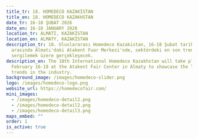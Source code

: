 ```yaml
---
title_tr: 18. HOMEDECO KAZAKİSTAN
title_en: 18. HOMEDECO KAZAKHSTAN
date_tr: 16-18 ŞUBAT 2026
date_en: 16-18 JANUARY 2026
location_tr: ALMATI, KAZAKİSTAN
location_en: ALMATY, KAZAKİSTAN
description_tr: 18. Uluslararası Homedeco Kazakistan, 16-18 Şubat tarihleri
  arasında Almatı'daki Atakent Fuar Merkezi'nde, sektördeki en son trendleri
  sergilemek üzere gerçekleşecek.
description_en: The 18th International Homedeco Kazakhstan will take place from
  February 16-18 at the Atakent Fair Center in Almaty to showcase the latest
  trends in the industry.
background_image: /images/homedeco-slider.png
logo: /images/homedeco-logo.png
website_url: https://homedecofair.com/
mini_images:
  - /images/homedeco-detail2.png
  - /images/homedeco-detail2.png
  - /images/homedeco-detail3.png
maps_embed: ""
order: 1
is_active: true
---
```


